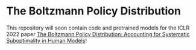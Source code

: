 # The Boltzmann Policy Distribution
This repository will soon contain code and pretrained models for the ICLR 2022 paper [The Boltzmann Policy Distribution: Accounting for Systematic Suboptimality in Human Models](https://openreview.net/forum?id=_l_QjPGN5ye)!
